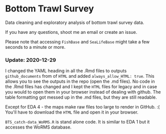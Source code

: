 # Bottom Trawl Survey
Data cleaning and exploratory analysis of bottom trawl survey data.

If you have any questions, shoot me an email or create an issue.

Please note that accessing `FishBase` and `SeaLifeBase` might take a few seconds to a minute or more. 


### Update: 2020-12-29  
I changed the YAML heading in all the .Rmd files to outputs `github_documents` from of `HTML` and added `always_allow_HTML: true`. This allows you to see the outputs in the repo (open the .md files). No code in the .Rmd files has changed and I kept the `HTML` files for legacy and in case you would to open them in your browser instead of dealing with github. The table formatting got messed up in the .md files, but they are still readable.

Except for EDA 4 - the maps make raw files too large to render in GitHub. :( You'll have to download the `HTML` file and open it in your browser. 


`BTS_catch-data_WoRMS.R` is stand alone code. It is similar to EDA 1 but it accesses the WoRMS database.